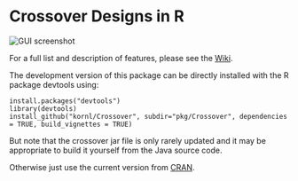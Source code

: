 Crossover Designs in R
======================

![GUI screenshot](https://raw.github.com/kornl/crossover/master/pkg/Crossover/vignettes/figures/GUI.png)

For a full list and description of features, please see the [Wiki](https://github.com/kornl/crossover/wiki).

The development version of this package can be directly installed with the R package devtools using:

    install.packages("devtools")
    library(devtools)
    install_github("kornl/Crossover", subdir="pkg/Crossover", dependencies = TRUE, build_vignettes = TRUE)

But note that the crossover jar file is only rarely updated and it may be appropriate to build it yourself from the Java source code.

Otherwise just use the current version from [CRAN](http://cran.r-project.org/web/packages/Crossover/).
